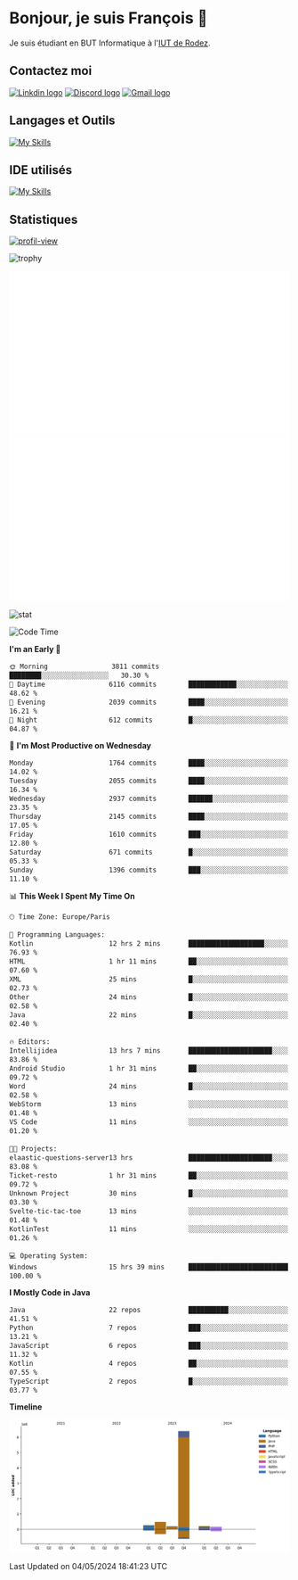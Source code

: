 # Bonjour, je suis François 👋

Je suis étudiant en BUT Informatique à l'[IUT de Rodez](https://iut-rodez.fr).

## Contactez moi

<p>
<a href="https://www.linkedin.com/in/fran%C3%A7ois-de-saint-palais-00985327a/" target="blank"><img src="https://img.shields.io/badge/LinkedIn-0077B5?style=for-the-badge&logo=linkedin&logoColor=white" alt="Linkdin logo"/></a>
<a href="https://discord.gg/francis389" target="blank"><img src="https://img.shields.io/badge/Discord-7289DA?style=for-the-badge&logo=discord&logoColor=white" alt="Discord logo" /></a>
<a href="mailto:francois-sp@gmx.fr" target="blank"><img src="https://img.shields.io/badge/Gmail-D14836?style=for-the-badge&logo=gmail&logoColor=white" alt="Gmail logo"/></a> 
</p>

## Langages et Outils

[![My Skills](https://skillicons.dev/icons?i=java,py,kotlin,spring,git,html,css,sass,vue,angular,react,bootstrap,js,jquery,ts,php,mysql,sqlite,grafana,linux,windows,figma,postman)](https://skillicons.dev)

## IDE utilisés

[![My Skills](https://skillicons.dev/icons?i=idea,phpstorm,pycharm,androidstudio,vscode,webstorm,eclipse)](https://skillicons.dev)

## Statistiques

[![profil-view](https://komarev.com/ghpvc/?username=francois389&label=Profile%20views&color=0e75b6&style=flat)](https://github.com/ryo-ma/github-profile-trophy)

![trophy](https://github-profile-trophy.vercel.app/?username=Francois389&theme=onedark&column=-1)

![top-lang](https://raw.githubusercontent.com/Francois389/github-stat/master/generated/languages.svg#gh-dark-mode-only)
![](https://raw.githubusercontent.com/Francois389/github-stat/master/generated/overview.svg#gh-dark-mode-only)

![stat](https://github-readme-stats.vercel.app/api?username=francois389&show_icons=true&locale=fr&theme=onedark)

<!--START_SECTION:waka-->
![Code Time](http://img.shields.io/badge/Code%20Time-196%20hrs%2026%20mins-blue)

**I'm an Early 🐤** 

```text
🌞 Morning                3811 commits        ████████░░░░░░░░░░░░░░░░░   30.30 % 
🌆 Daytime                6116 commits        ████████████░░░░░░░░░░░░░   48.62 % 
🌃 Evening                2039 commits        ████░░░░░░░░░░░░░░░░░░░░░   16.21 % 
🌙 Night                  612 commits         █░░░░░░░░░░░░░░░░░░░░░░░░   04.87 % 
```
📅 **I'm Most Productive on Wednesday** 

```text
Monday                   1764 commits        ████░░░░░░░░░░░░░░░░░░░░░   14.02 % 
Tuesday                  2055 commits        ████░░░░░░░░░░░░░░░░░░░░░   16.34 % 
Wednesday                2937 commits        ██████░░░░░░░░░░░░░░░░░░░   23.35 % 
Thursday                 2145 commits        ████░░░░░░░░░░░░░░░░░░░░░   17.05 % 
Friday                   1610 commits        ███░░░░░░░░░░░░░░░░░░░░░░   12.80 % 
Saturday                 671 commits         █░░░░░░░░░░░░░░░░░░░░░░░░   05.33 % 
Sunday                   1396 commits        ███░░░░░░░░░░░░░░░░░░░░░░   11.10 % 
```


📊 **This Week I Spent My Time On** 

```text
🕑︎ Time Zone: Europe/Paris

💬 Programming Languages: 
Kotlin                   12 hrs 2 mins       ███████████████████░░░░░░   76.93 % 
HTML                     1 hr 11 mins        ██░░░░░░░░░░░░░░░░░░░░░░░   07.60 % 
XML                      25 mins             █░░░░░░░░░░░░░░░░░░░░░░░░   02.73 % 
Other                    24 mins             █░░░░░░░░░░░░░░░░░░░░░░░░   02.58 % 
Java                     22 mins             █░░░░░░░░░░░░░░░░░░░░░░░░   02.40 % 

🔥 Editors: 
Intellijidea             13 hrs 7 mins       █████████████████████░░░░   83.86 % 
Android Studio           1 hr 31 mins        ██░░░░░░░░░░░░░░░░░░░░░░░   09.72 % 
Word                     24 mins             █░░░░░░░░░░░░░░░░░░░░░░░░   02.58 % 
WebStorm                 13 mins             ░░░░░░░░░░░░░░░░░░░░░░░░░   01.48 % 
VS Code                  11 mins             ░░░░░░░░░░░░░░░░░░░░░░░░░   01.20 % 

🐱‍💻 Projects: 
elaastic-questions-server13 hrs              █████████████████████░░░░   83.08 % 
Ticket-resto             1 hr 31 mins        ██░░░░░░░░░░░░░░░░░░░░░░░   09.72 % 
Unknown Project          30 mins             █░░░░░░░░░░░░░░░░░░░░░░░░   03.30 % 
Svelte-tic-tac-toe       13 mins             ░░░░░░░░░░░░░░░░░░░░░░░░░   01.48 % 
KotlinTest               11 mins             ░░░░░░░░░░░░░░░░░░░░░░░░░   01.26 % 

💻 Operating System: 
Windows                  15 hrs 39 mins      █████████████████████████   100.00 % 
```

**I Mostly Code in Java** 

```text
Java                     22 repos            ██████████░░░░░░░░░░░░░░░   41.51 % 
Python                   7 repos             ███░░░░░░░░░░░░░░░░░░░░░░   13.21 % 
JavaScript               6 repos             ███░░░░░░░░░░░░░░░░░░░░░░   11.32 % 
Kotlin                   4 repos             ██░░░░░░░░░░░░░░░░░░░░░░░   07.55 % 
TypeScript               2 repos             █░░░░░░░░░░░░░░░░░░░░░░░░   03.77 % 
```



**Timeline**

![Lines of Code chart](https://raw.githubusercontent.com/Francois389/Francois389/main/assets/bar_graph.png)


 Last Updated on 04/05/2024 18:41:23 UTC
<!--END_SECTION:waka-->
